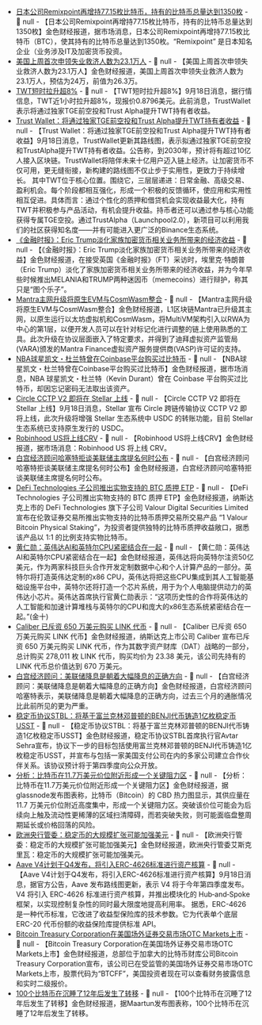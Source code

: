 - [日本公司Remixpoint再增持77.15枚比特币，持有的比特币总量达到1350枚]() - 📰 null - 【日本公司Remixpoint再增持77.15枚比特币，持有的比特币总量达到1350枚】金色财经报道，据市场消息，日本公司Remixpoint再增持77.15枚比特币（BTC），使其持有的比特币总量达到1350枚。“Remixpoint” 是日本知名企业（业务涉及IT及加密货币投资。
- [美国上周首次申领失业救济人数为23.1万人]() - 📰 null - 【美国上周首次申领失业救济人数为23.1万人】金色财经报道，美国上周首次申领失业救济人数为23.1万人，预估为24万，前值为26.3万。
- [TWT短时拉升超8%]() - 📰 null - 【TWT短时拉升超8%】9月18日消息，据行情信息，TWT近1小时拉升超8%，现报价0.8796美元。此前消息，TrustWallet表示将通过独家TGE前空投和Trust Alpha提升TWT持有者收益。
- [Trust Wallet：将通过独家TGE前空投和Trust Alpha提升TWT持有者收益](https://trustwallet.com/blog/announcements/trust-wallet-next-era-new-roadmap-and-renewed-vision-for-twt) - 📰 null - 【Trust Wallet：将通过独家TGE前空投和Trust Alpha提升TWT持有者收益】9月18日消息，TrustWallet更新其路线图，表示拟通过独家TGE前空投和TrustAlpha提升TWT持有者收益。公告称，到2030年，预计将有超过10亿人接入区块链。TrustWallet将陪伴未来十亿用户迈入链上经济。让加密货币不仅可用，更无缝衔接，新构建的路线图不仅止步于实用性，更致力于持续增长。 
其中TWT位于核心位置。围绕它，三层层递进：日常金融、高级交易、盈利机会。每个阶段都相互强化，形成一个积极的反馈循环，使应用和实用性相互促进。具体而言：通过个性化的质押和借贷机会实现收益最大化，持有TWT并积极参与产品活动，有机会提升收益。持币者还可以通过参与核心功能获得专属TGE空投。通过TrustAlpha（Launchpool2.0），新项目可以利用我们的社区获得知名度——并有可能进入更广泛的Binance生态系统。
- [《金融时报》：Eric Trump淡化家族加密货币相关业务所带来的经济收益](https://x.com/FT/status/1968647524794683458) - 📰 null - 【《金融时报》：Eric Trump淡化家族加密货币相关业务所带来的经济收益】金色财经报道，在接受英国《金融时报》（FT）采访时，埃里克·特朗普（Eric Trump）淡化了家族加密货币相关业务所带来的经济收益，并为今年早些时候推出MELANIA和TRUMP两种迷因币（memecoins）进行辩护，称其只是“图个乐子”。
- [Mantra主网升级将原生EVM与CosmWasm整合](https://cointelegraph.com/news/rwa-friendly-l1-blockchain-adds-native-evm-and-cosmwasm-with-protocol-level-compliance) - 📰 null - 【Mantra主网升级将原生EVM与CosmWasm整合】金色财经报道，L1区块链Mantra已升级其主网，以原生运行以太坊虚拟机和CosmWasm，将MultiVM架构引入以RWA为中心的第1层，以便开发人员可以在针对标记化进行调整的链上使用熟悉的工具。此次升级在协议层面嵌入了特定要求，并得到了迪拜虚拟资产监管局(VARA)颁发的Mantra Finance虚拟资产服务提供商(VASP)许可证的支持。
- [NBA球星凯文・杜兰特曾在Coinbase平台购买过比特币](https://x.com/Cointelegraph/status/1968646358157381842) - 📰 null - 【NBA球星凯文・杜兰特曾在Coinbase平台购买过比特币】金色财经报道，据市场消息，NBA 球星凯文・杜兰特（Kevin Durant）曾在 Coinbase 平台购买过比特币，却因忘记密码无法取出该资产。
- [Circle CCTP V2 即将在 Stellar 上线](https://stellar.org/blog/foundation-news/circle-cctp-v2-is-coming-to-stellar) - 📰 null - 【Circle CCTP V2 即将在 Stellar 上线】9月18日消息，Stellar 宣布 Circle 跨链传输协议 CCTP V2 即将上线，此次升级将增强 Stellar 生态系统中 USDC 的转账功能，目前 Stellar 生态系统已支持原生发行的 USDC。
- [Robinhood US将上线CRV]() - 📰 null - 【Robinhood US将上线CRV】金色财经报道，据市场消息：Robinhood US 将上线 CRV。
- [白宫经济顾问哈塞特拒谈美联储主席提名何时公布]() - 📰 null - 【白宫经济顾问哈塞特拒谈美联储主席提名何时公布】金色财经报道，白宫经济顾问哈塞特拒谈美联储主席提名何时公布。
- [DeFi Technologies 子公司推出实物支持的 BTC 质押 ETP](https://www.globenewswire.com/news-release/2025/09/18/3152314/0/en/DeFi-Technologies-Subsidiary-Valour-Digital-Securities-Limited-Launches-the-First-Bitcoin-Staking-ETP-on-the-London-Stock-Exchange.html) - 📰 null - 【DeFi Technologies 子公司推出实物支持的 BTC 质押 ETP】金色财经报道，纳斯达克上市的 DeFi Technologies 旗下子公司 Valour Digital Securities Limited 宣布在伦敦证券交易所推出实物支持的比特币质押交易所交易产品 “1 Valour Bitcoin Physical Staking”，为投资者提供独特的比特币质押收益敞口，据悉该产品以 1:1 的比例支持实物比特币。
- [黄仁勋：英伟达AI和英特尔CPU紧密结合在一起]() - 📰 null - 【黄仁勋：英伟达AI和英特尔CPU紧密结合在一起】金色财经报道，英伟达将向英特尔注资50亿美元，作为两家科技巨头合作开发定制数据中心和个人计算产品的一部分。英特尔将打造英伟达定制的x86 CPU，英伟达将把这些CPU集成到其人工智能基础设施平台中，英特尔还将打造一个芯片系统，用于为个人电脑提供动力的英伟达小芯片。英伟达首席执行官黄仁勋表示：“这项历史性的合作将英伟达的人工智能和加速计算堆栈与英特尔的CPU和庞大的x86生态系统紧密结合在一起。”(金十)
- [Caliber 已斥资 650 万美元购买 LINK 代币](https://www.globenewswire.com/news-release/2025/09/18/3152317/0/en/Caliber-Purchases-6-5-Million-in-Chainlink-LINK-Tokens-Aligning-Treasury-With-Chainlink-Reserve.html) - 📰 null - 【Caliber 已斥资 650 万美元购买 LINK 代币】金色财经报道，纳斯达克上市公司 Caliber 宣布已斥资 650 万美元购买 LINK 代币，作为其数字资产财库（DAT）战略的一部分，总计购买 278,011 枚 LINK 代币，购买均价为 23.38 美元，该公司先持有的 LINK 代币总价值达到 670 万美元。
- [白宫经济顾问：美联储降息是朝着大幅降息的正确方向]() - 📰 null - 【白宫经济顾问：美联储降息是朝着大幅降息的正确方向】金色财经报道，白宫经济顾问哈塞特表示，美联储降息是朝着大幅降息的正确方向，过去三个月的通胀情况比此前所见的更为严重。
- [稳定币协议STBL：将基于富兰克林邓普顿的BENJI代币铸造1亿枚稳定币USST](https://www.coindesk.com/business/2025/09/18/tether-tokenization-pioneers-unveil-startup-focused-on-genius-aligned-digital-dollars) - 📰 null - 【稳定币协议STBL：将基于富兰克林邓普顿的BENJI代币铸造1亿枚稳定币USST】金色财经报道，稳定币协议STBL首席执行官Avtar Sehra宣布，协议下一步的目标包括使用富兰克林邓普顿的BENJI代币铸造1亿枚稳定币USST，并宣布与包括一家美国支付公司在内的多家公司建立合作伙伴关系。该协议预计将于第四季度向公众开放。
- [分析：比特币在11.7万美元价位附近形成一个关键阻力区](https://x.com/glassnode/status/1968630296661598560) - 📰 null - 【分析：比特币在11.7万美元价位附近形成一个关键阻力区】金色财经报道，据glassnode发布图表称，比特币（Bitcoin）的 CBD 热力图显示，其供应量在 11.7 万美元价位附近高度集中，形成一个关键阻力区。突破该价位可能会为后续向上触及流动性更稀薄的区域扫清障碍，而若突破失败，则可能面临盘整周期延长或价格回落的风险。
- [欧洲央行管委：稳定币的大规模扩张可能加强美元]() - 📰 null - 【欧洲央行管委：稳定币的大规模扩张可能加强美元】金色财经报道，欧洲央行管委艾斯克里瓦：稳定币的大规模扩张可能加强美元。
- [Aave V4计划于Q4发布，将引入ERC-4626标准进行资产核算](https://governance.aave.com/t/aave-v4-development-update/23043) - 📰 null - 【Aave V4计划于Q4发布，将引入ERC-4626标准进行资产核算】9月18日消息，据官方公告，Aave 发布路线图更新，表示 V4 将于今年第四季度发布。 
V4 将引入 ERC-4626 标准进行资产核算，并推出模块化的 Hub‑and‑Spoke 框架，以实现控制复杂性的同时最大限度地提高利用率。 
据悉，ERC-4626 是一种代币标准，它改进了收益型保险库的技术参数。它为代表单个底层 ERC-20 代币份额的收益保险库提供标准 API。
- [Bitcoin Treasury Corporation在美国场外证券交易市场OTC Markets上市](https://www.globenewswire.com/news-release/2025/09/18/3152269/0/en/OTC-Markets-Group-Welcomes-Bitcoin-Treasury-Corporation-to-OTCQX.html) - 📰 null - 【Bitcoin Treasury Corporation在美国场外证券交易市场OTC Markets上市】金色财经报道，总部位于加拿大的比特币财库公司Bitcoin Treasury Corporation宣布，该公司已在受监管的美国场外证券交易市场OTC Markets上市，股票代码为“BTCFF”，美国投资者现在可以查看财务披露信息和实时二级报价。
- [100个比特币在沉睡了12年后发生了转移]() - 📰 null - 【100个比特币在沉睡了12年后发生了转移】金色财经报道，据Maartun发布图表称，100个比特币在沉睡了12年后发生了转移。
